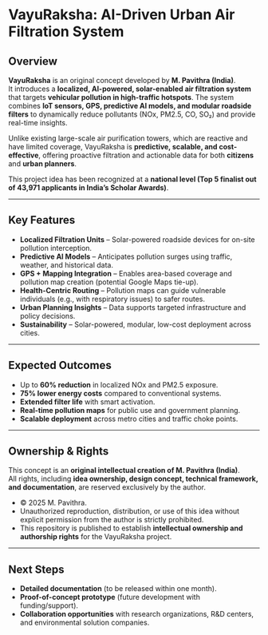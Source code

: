 # VayuRaksha: AI-Driven Urban Air Filtration System

## Overview
**VayuRaksha** is an original concept developed by **M. Pavithra (India)**.  
It introduces a **localized, AI-powered, solar-enabled air filtration system** that targets **vehicular pollution in high-traffic hotspots**. The system combines **IoT sensors, GPS, predictive AI models, and modular roadside filters** to dynamically reduce pollutants (NOx, PM2.5, CO, SO₂) and provide real-time insights.  

Unlike existing large-scale air purification towers, which are reactive and have limited coverage, VayuRaksha is **predictive, scalable, and cost-effective**, offering proactive filtration and actionable data for both **citizens** and **urban planners**.  

This project idea has been recognized at a **national level (Top 5 finalist out of 43,971 applicants in India’s Scholar Awards)**.  

---

## Key Features
- **Localized Filtration Units** – Solar-powered roadside devices for on-site pollution interception.  
- **Predictive AI Models** – Anticipates pollution surges using traffic, weather, and historical data.  
- **GPS + Mapping Integration** – Enables area-based coverage and pollution map creation (potential Google Maps tie-up).  
- **Health-Centric Routing** – Pollution maps can guide vulnerable individuals (e.g., with respiratory issues) to safer routes.  
- **Urban Planning Insights** – Data supports targeted infrastructure and policy decisions.  
- **Sustainability** – Solar-powered, modular, low-cost deployment across cities.  

---

## Expected Outcomes
- Up to **60% reduction** in localized NOx and PM2.5 exposure.  
- **75% lower energy costs** compared to conventional systems.  
- **Extended filter life** with smart activation.  
- **Real-time pollution maps** for public use and government planning.  
- **Scalable deployment** across metro cities and traffic choke points.  

---

## Ownership & Rights
This concept is an **original intellectual creation of M. Pavithra (India)**.  
All rights, including **idea ownership, design concept, technical framework, and documentation**, are reserved exclusively by the author.  

- © 2025 M. Pavithra.  
- Unauthorized reproduction, distribution, or use of this idea without explicit permission from the author is strictly prohibited.  
- This repository is published to establish **intellectual ownership and authorship rights** for the VayuRaksha project.  

---

## Next Steps
- **Detailed documentation** (to be released within one month).  
- **Proof-of-concept prototype** (future development with funding/support).  
- **Collaboration opportunities** with research organizations, R&D centers, and environmental solution companies.  
